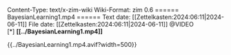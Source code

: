 Content-Type: text/x-zim-wiki
Wiki-Format: zim 0.6
====== BayesianLearning1.mp4 ======
Text date: [[Zettelkasten:2024:06:11|2024-06-11]] File date: [[Zettelkasten:2024:06:11|2024-06-11]]
@VIDEO  
[*] **[[../BayesianLearning1.mp4]]** 




{{../BayesianLearning1.mp4.avif?width=500}}

